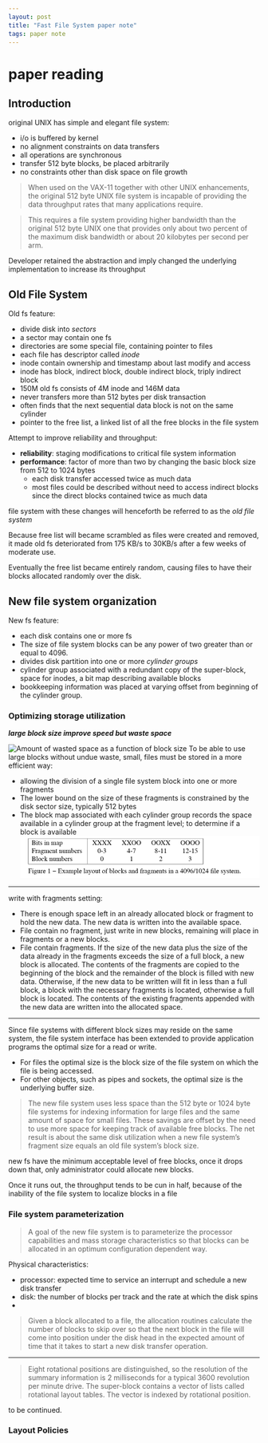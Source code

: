```yaml
---
layout: post
title: "Fast File System paper note"
tags: paper note
---
```

# paper reading 
## Introduction

original UNIX has simple and elegant file system:
- i/o is buffered by kernel
- no alignment constraints on data transfers
- all operations are synchronous 
- transfer 512 byte blocks, be placed arbitrarily
- no constraints other than disk space on file growth

> When used on the VAX-11 together with other UNIX enhancements, the original 512 byte UNIX file system is incapable of providing the data throughput rates that many applications require.

> This requires a file system providing higher bandwidth than the original 512 byte UNIX one that provides only about two percent of the maximum disk bandwidth or  about 20 kilobytes per second per arm.

Developer retained the abstraction and imply changed the underlying implementation to increase its throughput

## Old File System
Old fs feature:

- divide disk into *sectors*
- a sector may contain one fs
- directories are some special file, containing pointer to files
- each file has descriptor called *inode*
- inode contain ownership and timestamp about last modify and access
- inode has block, indirect block, double indirect block, triply indirect block
- 150M old fs consists of 4M  inode and 146M data
- never transfers more than 512 bytes per disk transaction
- often finds that the next sequential data block is not on the same cylinder
-  pointer to the free list, a linked list of all the free blocks in the file system

Attempt to improve reliability and throughput:

- **reliability**: staging modifications to critical file system information
- **performance**: factor of more than two by changing the basic block size from 512 to 1024 bytes
    - each disk transfer accessed twice as much data
    - most files could be described without need to access indirect blocks since the direct blocks contained twice as much data

 file system with these changes will henceforth be referred to as the *old file system*

 Because free list will became scrambled as files were created and removed, it made old fs deteriorated from 175 KB/s to 30KB/s after a few weeks of moderate use.
 
 Eventually the free list became entirely random, causing files to have their blocks allocated randomly over the disk. 

 ## New file system organization

 New fs feature:
- each disk contains one or more fs
- The size of file system blocks can be any power of two greater than or equal to 4096.
- divides disk partition into one or more *cylinder groups*
- cylinder group associated with  a redundant copy of the super-block, space for inodes, a bit map describing available blocks
- bookkeeping information was placed at varying offset from beginning of the cylinder group.

### Optimizing storage utilization

***large block size improve speed but waste space***

![Amount of wasted space as a function of block size](/assets/table1-ffs.png)
To be able to use large blocks without undue waste, small, files must be stored in a more efficient way:
- allowing the division of a single file system block into one or more fragments
- The lower bound on the size of these fragments is constrained by the disk sector size, typically 512 bytes
- The block map associated with each cylinder group records the space available in a cylinder group at the fragment level; to determine if a block is available
![ Example layout of blocks and fragments in a 4096/1024 file system](/_posts/assets/figure1-ffs.png)

----
write with fragments setting:
- There is enough space left in an already allocated block or fragment to hold the new data. The new data is written into the available space. 
- File contain no fragment, just write in new blocks, remaining will place in fragments or a new blocks.
- File contain fragments. If the size of the new data plus the size of the data already in the fragments exceeds the size of a full block, a new block is allocated. The contents of the fragments are copied to the beginning of the block and the remainder of the block is filled with new data.  Otherwise, if the new data to be written will fit in less than a full block, a block with the necessary fragments is located, otherwise a full block is located. The contents of the existing fragments appended with the new data are written into the allocated space. 

----
Since file systems with different block sizes may reside on the same system, the file system interface has been extended to provide application programs the optimal size for a read or write. 
- For files the optimal size is the block size of the file system on which the file is being accessed.
- For other objects, such as pipes and sockets, the optimal size is the underlying buffer size.

>The new file system uses less space than the 512 byte or 1024 byte file systems for indexing information for large files and the same amount of space for small files. These savings are offset by the need to use more space for keeping track of available free blocks. The net result is about the same disk utilization when a new file system’s fragment size equals an old file system’s block size.  

new fs have the minimum acceptable level of free blocks, once it drops down that, only administrator could allocate new blocks.

Once it runs out, the throughput tends to be cun in half, because of the inability of the file system to localize blocks in a file

### File system parameterization

> A goal of the new file system is to parameterize the processor capabilities and mass storage characteristics so that blocks can be allocated in an optimum configuration dependent way.

Physical characteristics:
- processor: expected time to service an interrupt and schedule a new disk transfer
- disk:  the number of blocks per track and the rate at which the disk spins
- 
>Given a block allocated to a file, the allocation routines calculate the number of blocks to skip over so that the next block in the file will come into position under the disk head in the expected amount of time that it takes to start a new disk transfer operation. 

----
> Eight rotational positions are distinguished, so the resolution of the summary information is 2 milliseconds for a typical 3600 revolution per minute drive. The super-block contains a vector of lists called rotational layout tables. The vector is indexed by rotational position. 

to be continued.

### Layout Policies








  

